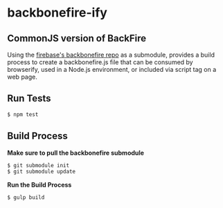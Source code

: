 backbonefire-ify
================

## CommonJS version of BackFire

Using the [firebase's backbonefire repo](https://github.com/firebase/backbonefire) as a submodule, provides a build process to create a backbonefire.js file that can be consumed by browserify, used in a Node.js environment, or included via script tag on a web page.

## Run Tests

```bash
$ npm test
```

## Build Process

**Make sure to pull the backbonefire submodule**

```bash
$ git submodule init
$ git submodule update
```

**Run the Build Process**

```bash
$ gulp build
```